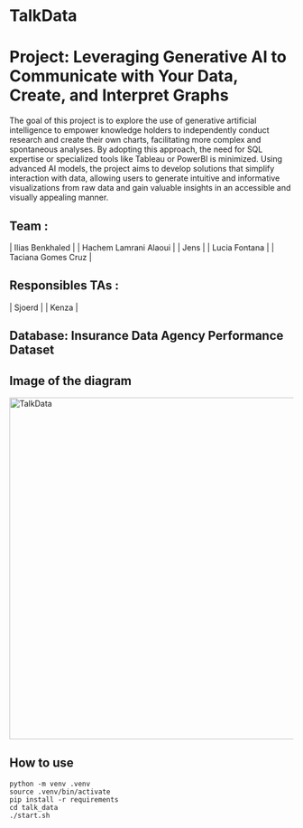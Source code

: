 # TalkData

# Project: Leveraging Generative AI to Communicate with Your Data, Create, and Interpret Graphs

The goal of this project is to explore the use of generative artificial intelligence to empower knowledge holders to independently conduct research and create their own charts, facilitating more complex and spontaneous analyses. By adopting this approach, the need for SQL expertise or specialized tools like Tableau or PowerBI is minimized. Using advanced AI models, the project aims to develop solutions that simplify interaction with data, allowing users to generate intuitive and informative visualizations from raw data and gain valuable insights in an accessible and visually appealing manner.


## Team : 

| Ilias Benkhaled  |
| Hachem Lamrani Alaoui  |
| Jens    |
| Lucia Fontana    |
| Taciana Gomes Cruz    |

## Responsibles TAs : 

| Sjoerd  |
| Kenza  |

## Database: Insurance Data Agency Performance Dataset

## Image of the diagram

<img width="605" alt="TalkData" src="https://github.com/tacigomess/TalkData/assets/1655334/24666861-3a84-4fe6-94b9-ec5e20809086">

## How to use

```shell
python -m venv .venv
source .venv/bin/activate
pip install -r requirements
cd talk_data
./start.sh
```

